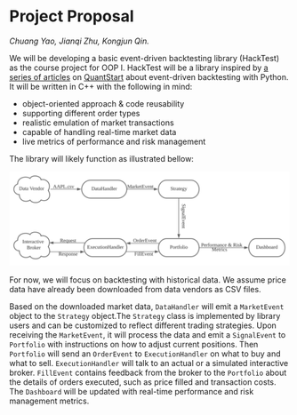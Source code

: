 # Project Proposal

*Chuang Yao, Jianqi Zhu, Kongjun Qin.*

We will be developing a basic event-driven backtesting library (HackTest) as the course project for OOP I. HackTest will
be a library inspired
by [a series of articles](https://www.quantstart.com/articles/Event-Driven-Backtesting-with-Python-Part-I/)
on [QuantStart](https://quantstart.com/) about event-driven backtesting with Python. It will be written in C++ with the
following in mind:

- object-oriented approach & code reusability
- supporting different order types
- realistic emulation of market transactions
- capable of handling real-time market data
- live metrics of performance and risk management

The library will likely function as illustrated bellow:

![HackTest](img/diagram.svg)

For now, we will focus on backtesting with historical data. We assume price data have already been downloaded from data
vendors as CSV files.

Based on the downloaded market data, `DataHandler` will emit a `MarketEvent` object to the `Strategy`
object.The `Strategy` class is implemented by library users and can be customized to reflect different trading
strategies. Upon receiving the `MarketEvent`, it will process the data and emit a `SignalEvent` to `Portfolio` with
instructions on how to adjust current positions. Then `Portfolio` will send an `OrderEvent` to `ExecutionHandler` on
what to buy and what to sell. `ExecutionHandler` will talk to an actual or a simulated interactive broker. `FillEvent`
contains feedback from the broker to the `Portfolio` about the details of orders executed, such as price filled and
transaction costs. The `Dashboard` will be updated with real-time performance and risk management metrics. 

